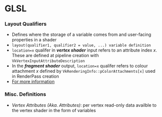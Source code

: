 # GLSL 

### Layout Qualifiers
  - Defines where the storage of a variable comes from and user-facing properties in a shader
  - `layout(qualifier1​, qualifier2​ = value, ...) variable definition`
  - `location=x` qualifer in ***vertex shader*** input refers to an attribute index *x*. These are defined at pipeline creation with `VkVertexInputAttributeDescription`
  - In the ***fragment shader*** output, `location=x` qualifer refers to colour attachment *x* defined by `VkRenderingInfo::pColorAttachments[x]` used in RenderPass creation
  - [For more information](https://www.khronos.org/opengl/wiki/Layout_Qualifier_(GLSL))

### Misc. Definitions
  - *Vertex Attributes (Aka. Attributes)*: per vertex read-only data availble to the vertex shader in the form of variables
